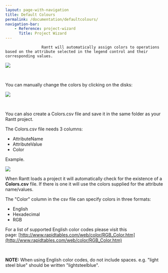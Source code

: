 ```yaml
---
layout: page-with-navigation
title: Default Colours
permalink: /documentation/defaultcolours/
navigation-bar:
    - Reference: project-wizard
      Title: Project Wizard
---
```


                    Rantt will automatically assign colors to operations based on the attribute selected in the legend control and their corresponding values.

![](/wiki/download/attachments/21692421/LegendControl.png?version=1&modificationDate=1397454115804&api=v2)

 

You can manually change the colors by clicking on the disks:

![](/wiki/download/attachments/21692421/ColorPicker.png?version=1&modificationDate=1397454115716&api=v2)

 

You can also create a Colors.csv file and save it in the same folder as your Rantt project.

The Colors.csv file needs 3 columns:

-   AttributeName
-   AttributeValue
-   Color

Example.

![](/wiki/download/attachments/21692421/colorsCsvFile.png?version=1&modificationDate=1397454115796&api=v2)

When Rantt loads a project it will automatically check for the existence of a **Colors.csv** file. If there is one it will use the colors supplied for the attribute name/values.

The "Color" column in the csv file can specify colors in three formats:

-   English
-   Hexadecimal
-   RGB

For a list of supported English color codes please visit this page: [http://www.rapidtables.com/web/color/RGB_Color.htm](http://www.rapidtables.com/web/color/RGB_Color.htm)

 

**NOTE:** When using English color codes, do not include spaces. e.g. "light steel blue" should be written "lightsteelblue".
